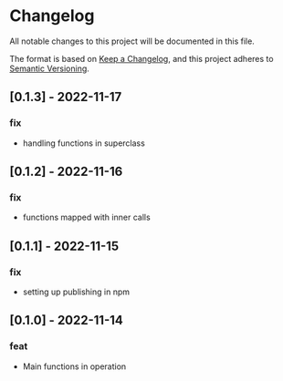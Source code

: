 # Changelog

All notable changes to this project will be documented in this file.

The format is based on [Keep a Changelog](https://keepachangelog.com/en/1.0.0/),
and this project adheres to [Semantic Versioning](https://semver.org/spec/v2.0.0.html).

## [0.1.3] - 2022-11-17

### fix

-   handling functions in superclass

## [0.1.2] - 2022-11-16

### fix

-   functions mapped with inner calls

## [0.1.1] - 2022-11-15

### fix

-   setting up publishing in npm

## [0.1.0] - 2022-11-14

### feat

-   Main functions in operation
